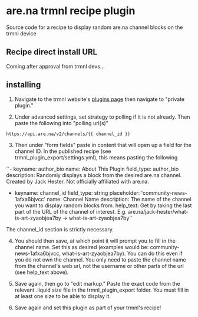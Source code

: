 # are.na trmnl recipe plugin

Source code for a recipe to display random are.na channel blocks on the trmnl device

## Recipe direct install URL

Coming after approval from trmnl devs...

## installing 

1. Navigate to the trmnl website's <a href="https://usetrmnl.com/plugins">plugins page</a> then navigate to "private plugin."

2. Under advanced settings, set strategy to polling if it is not already. Then paste the following into "polling url(s)"

``https://api.are.na/v2/channels/{{ channel_id }}``

3. Then under "form fields" paste in content that will open up a field for the channel ID. In the published recipe (see trmnl_plugin_export/settings.yml), this means pasting the following 

``- keyname: author_bio
  name: About This Plugin
  field_type: author_bio
  description: Randomly displays a block from the desired are.na channel. Created by Jack Hester. Not officially affiliated with are.na.
- keyname: channel_id
  field_type: string
  placeholder: 'community-news-1afxa6bjvcc'
  name: Channel Name
  description: The name of the channel you want to display random blocks from.
  help_text: Get by taking the last part of the URL of the channel of interest. E.g. are.na/jack-hester/what-is-art-zyaobjea7by -> what-is-art-zyaobjea7by``

The channel_id section is strictly necessary.

4. You should then save, at which point it will prompt you to fill in the channel name. Set this as desired (examples would be: community-news-1afxa6bjvcc, what-is-art-zyaobjea7by). You can do this even if you do not own the channel. You only need to paste the channel name from the channel's web url, not the username or other parts of the url (see help_text above).

5. Save again, then go to "edit markup." Paste the exact code from the relevant .liquid size file in the trmnl_plugin_export folder. You must fill in at least one size to be able to display it.

6. Save again and set this plugin as part of your trmnl's recipe!
